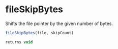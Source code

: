 # fileSkipBytes

Shifts the file pointer by the given number of bytes.

```javascript
fileSkipBytes(file, skipCount)
```

```javascript
returns void
```
